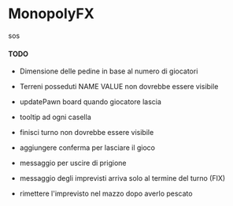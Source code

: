 # MonopolyFX

sos

#### TODO

- Dimensione delle pedine in base al numero di giocatori
- Terreni posseduti NAME VALUE non dovrebbe essere visibile
- updatePawn board quando giocatore lascia
- tooltip ad ogni casella
- finisci turno non dovrebbe essere visibile
- aggiungere conferma per lasciare il gioco


- messaggio per uscire di prigione
- messaggio degli imprevisti arriva solo al termine del turno (FIX)
- rimettere l'imprevisto nel mazzo dopo averlo pescato